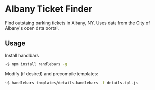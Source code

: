 # Albany Ticket Finder

Find outstaing parking tickets in Albany, NY. Uses data from the City of Albany's [open data portal](https://data.albanyny.gov/City-Finances/Outstanding-Parking-Tickets-04-1-16/474r-rd62). 

## Usage

Install handlbars: 

```bash
~$ npm install handlebars -g
```

Modify (if desired) and precompile templates:

```bash
~$ handlebars templates/details.handlebars -f details.tpl.js
```